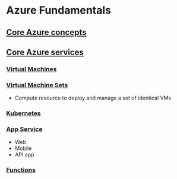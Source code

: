 # Azure Fundamentals

## [Core Azure concepts](https://docs.microsoft.com/en-us/learn/paths/az-900-describe-cloud-concepts/)
## [Core Azure services](https://docs.microsoft.com/en-us/learn/modules/azure-compute-fundamentals/)
### [Virtual Machines](https://azure.microsoft.com/en-us/services/virtual-machines/)
### [Virtual Machine Sets](https://azure.microsoft.com/en-us/services/virtual-machine-scale-sets/)
* Compute resource to deploy and manage a set of identical VMs
### [Kubernetes](https://azure.microsoft.com/en-us/services/kubernetes-service/)
### [App Service](https://azure.microsoft.com/en-us/services/app-service/)
* Web
* Mobile
* API app
### [Functions](https://azure.microsoft.com/en-us/services/functions/)